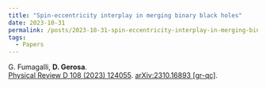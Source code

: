 ```yaml
---
title: "Spin-eccentricity interplay in merging binary black holes"
date: 2023-10-31
permalink: /posts/2023-10-31-spin-eccentricity-interplay-in-merging-binary-black-holes
tags:
  - Papers
---
```






G. Fumagalli, **D. Gerosa**.\
[Physical Review D 108 (2023) 124055](https://journals.aps.org/prd/abstract/10.1103/PhysRevD.108.124055). [arXiv:2310.16893 [gr-qc]](https://arxiv.org/abs/2310.16893).
